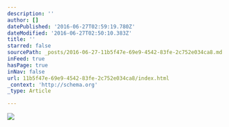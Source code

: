```yaml
---
description: ''
author: []
datePublished: '2016-06-27T02:59:19.780Z'
dateModified: '2016-06-27T02:50:10.383Z'
title: ''
starred: false
sourcePath: _posts/2016-06-27-11b5f47e-69e9-4542-83fe-2c752e034ca8.md
inFeed: true
hasPage: true
inNav: false
url: 11b5f47e-69e9-4542-83fe-2c752e034ca8/index.html
_context: 'http://schema.org'
_type: Article

---
```

![](https://the-grid-user-content.s3-us-west-2.amazonaws.com/a47b33b6-4ea1-43d3-a7c7-7dd4b894f2de.png)